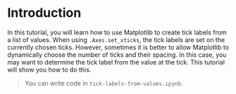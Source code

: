 # Introduction

In this tutorial, you will learn how to use Matplotlib to create tick labels from a list of values. When using `.Axes.set_xticks`, the tick labels are set on the currently chosen ticks. However, sometimes it is better to allow Matplotlib to dynamically choose the number of ticks and their spacing. In this case, you may want to determine the tick label from the value at the tick. This tutorial will show you how to do this.

> You can write code in `tick-labels-from-values.ipynb`.
